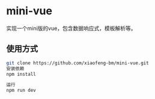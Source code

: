 # mini-vue
实现一个mini版的vue，包含数据响应式，模板解析等。


## 使用方式
```sh
git clone https://github.com/xiaofeng-bm/mini-vue.git
安装依赖
npm install

运行
npm run dev
```